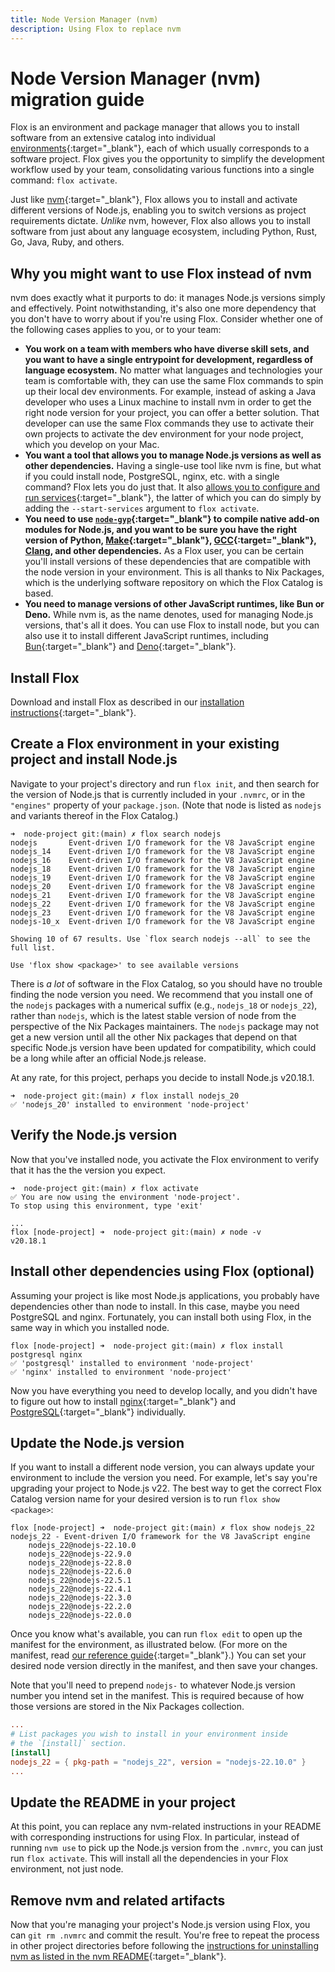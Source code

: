 ```yaml
---
title: Node Version Manager (nvm)
description: Using Flox to replace nvm
---
```


# Node Version Manager (nvm) migration guide

Flox is an environment and package manager that allows you to install software from an extensive catalog into individual [environments][environment_concept]{:target="\_blank"}, each of which usually corresponds to a software project. Flox gives you the opportunity to simplify the development workflow used by your team, consolidating various functions into a single command: `flox activate`.

Just like [nvm](https://github.com/nvm-sh/nvm){:target="\_blank"}, Flox allows you to install and activate different versions of Node.js, enabling you to switch versions as project requirements dictate. _Unlike_ nvm, however, Flox also allows you to install software from just about any language ecosystem, including Python, Rust, Go, Java, Ruby, and others.

## Why you might want to use Flox instead of nvm
nvm does exactly what it purports to do: it manages Node.js versions simply and effectively. Point notwithstanding, it's also one more dependency that you don't have to worry about if you're using Flox. Consider whether one of the following cases applies to you, or to your team:

* **You work on a team with members who have diverse skill sets, and you want to have a single entrypoint for development, regardless of language ecosystem.** No matter what languages and technologies your team is comfortable with, they can use the same Flox commands to spin up their local dev environments. For example, instead of asking a Java developer who uses a Linux machine to install nvm in order to get the right node version for your project, you can offer a better solution. That developer can use the same Flox commands they use to activate their own projects to activate the dev environment for your node project, which you develop on your Mac.
* **You want a tool that allows you to manage Node.js versions as well as other dependencies.** Having a single-use tool like nvm is fine, but what if you could install node, PostgreSQL, nginx, etc. with a single command? Flox lets you do just that. It also [allows you to configure and run services][services]{:target="\_blank"}, the latter of which you can do simply by adding the `--start-services` argument to `flox activate`.
* **You need to use [`node-gyp`](https://github.com/nodejs/node-gyp){:target="\_blank"} to compile native add-on modules for Node.js, and you want to be sure you have the right version of Python, [Make](https://www.gnu.org/software/make/){:target="\_blank"}, [GCC](https://gcc.gnu.org/){:target="\_blank"}, [Clang](https://clang.llvm.org/get_started.html), and other dependencies.** As a Flox user, you can be certain you'll install versions of these dependencies that are compatible with the node version in your environment. This is all thanks to Nix Packages, which is the underlying software repository on which the Flox Catalog is based.
* **You need to manage versions of other JavaScript runtimes, like Bun or Deno.** While nvm is, as the name denotes, used for managing Node.js versions, that's all it does. You can use Flox to install node, but you can also use it to install different JavaScript runtimes, including [Bun](https://bun.sh/){:target="\_blank"} and [Deno](https://deno.com/){:target="\_blank"}.

## Install Flox
Download and install Flox as described in our [installation instructions][install_flox]{:target="\_blank"}.

## Create a Flox environment in your existing project and install Node.js
Navigate to your project's directory and run `flox init`, and then search for the version of Node.js that is currently included in your `.nvmrc`, or in the `"engines"` property of your `package.json`. (Note that node is listed as `nodejs` and variants thereof in the Flox Catalog.)

```console
➜  node-project git:(main) ✗ flox search nodejs
nodejs       Event-driven I/O framework for the V8 JavaScript engine
nodejs_14    Event-driven I/O framework for the V8 JavaScript engine
nodejs_16    Event-driven I/O framework for the V8 JavaScript engine
nodejs_18    Event-driven I/O framework for the V8 JavaScript engine
nodejs_19    Event-driven I/O framework for the V8 JavaScript engine
nodejs_20    Event-driven I/O framework for the V8 JavaScript engine
nodejs_21    Event-driven I/O framework for the V8 JavaScript engine
nodejs_22    Event-driven I/O framework for the V8 JavaScript engine
nodejs_23    Event-driven I/O framework for the V8 JavaScript engine
nodejs-10_x  Event-driven I/O framework for the V8 JavaScript engine

Showing 10 of 67 results. Use `flox search nodejs --all` to see the full list.

Use 'flox show <package>' to see available versions
```

There is _a lot_ of software in the Flox Catalog, so you should have no trouble finding the node version you need. We recommend that you install one of the `nodejs` packages with a numerical suffix (e.g., `nodejs_18` or `nodejs_22`), rather than `nodejs`, which is the latest stable version of node from the perspective of the Nix Packages maintainers. The `nodejs` package may not get a new version until all the other Nix packages that depend on that specific Node.js version have been updated for compatibility, which could be a long while after an official Node.js release.

At any rate, for this project, perhaps you decide to install Node.js v20.18.1.

```console
➜  node-project git:(main) ✗ flox install nodejs_20
✅ 'nodejs_20' installed to environment 'node-project'
```

## Verify the Node.js version
Now that you've installed node, you activate the Flox environment to verify that it has the the version you expect.

```console
➜  node-project git:(main) ✗ flox activate
✅ You are now using the environment 'node-project'.
To stop using this environment, type 'exit'

...
flox [node-project] ➜  node-project git:(main) ✗ node -v
v20.18.1
```

## Install other dependencies using Flox (optional)
Assuming your project is like most Node.js applications, you probably have dependencies other than node to install. In this case, maybe you need PostgreSQL and nginx. Fortunately, you can install both using Flox, in the same way in which you installed node.

```console
flox [node-project] ➜  node-project git:(main) ✗ flox install postgresql nginx
✅ 'postgresql' installed to environment 'node-project'
✅ 'nginx' installed to environment 'node-project'
```
Now you have everything you need to develop locally, and you didn't have to figure out how to install [nginx](https://nginx.org/en/docs/install.html){:target="\_blank"} and [PostgreSQL](https://www.postgresql.org/download/){:target="\_blank"} individually.

## Update the Node.js version
If you want to install a different node version, you can always update your environment to include the version you need. For example, let's say you're upgrading your project to Node.js v22. The best way to get the correct Flox Catalog version name for your desired version is to run `flox show <package>`:

```console
flox [node-project] ➜  node-project git:(main) ✗ flox show nodejs_22
nodejs_22 - Event-driven I/O framework for the V8 JavaScript engine
    nodejs_22@nodejs-22.10.0
    nodejs_22@nodejs-22.9.0
    nodejs_22@nodejs-22.8.0
    nodejs_22@nodejs-22.6.0
    nodejs_22@nodejs-22.5.1
    nodejs_22@nodejs-22.4.1
    nodejs_22@nodejs-22.3.0
    nodejs_22@nodejs-22.2.0
    nodejs_22@nodejs-22.0.0

```

Once you know what's available, you can run `flox edit` to open up the manifest for the environment, as illustrated below. (For more on the manifest, read [our reference guide][manifest]{:target="\_blank"}.) You can set your desired node version directly in the manifest, and then save your changes.

Note that you'll need to prepend `nodejs-` to whatever Node.js version number you intend set in the manifest. This is required because of how those versions are stored in the Nix Packages collection.

```toml
...
# List packages you wish to install in your environment inside
# the `[install]` section.
[install]
nodejs_22 = { pkg-path = "nodejs_22", version = "nodejs-22.10.0" }
...
```

## Update the README in your project
At this point, you can replace any nvm-related instructions in your README with corresponding instructions for using Flox. In particular, instead of running `nvm use` to pick up the Node.js version from the `.nvmrc`, you can just run `flox activate`. This will install all the dependencies in your Flox environment, not just node.

## Remove nvm and related artifacts
Now that you're managing your project's Node.js version using Flox, you can `git rm .nvmrc` and commit the result. You're free to repeat the process in other project directories before following the [instructions for uninstalling nvm as listed in the nvm README](https://github.com/nvm-sh/nvm?tab=readme-ov-file#uninstalling--removal){:target="\_blank"}.


[environment_concept]: ../../concepts/environments.md
[install_flox]: ../../install-flox.md
[manifest]: ../../reference/command-reference/manifest.toml.md
[services]: ../../concepts/services.md
